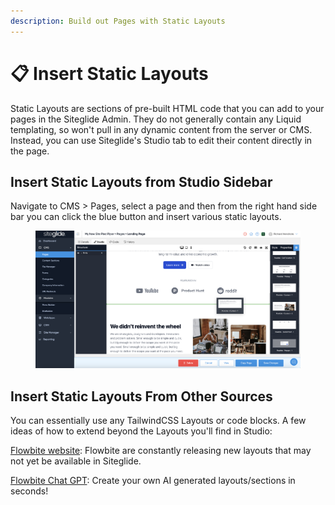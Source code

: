 ```yaml
---
description: Build out Pages with Static Layouts
---
```


# 📋 Insert Static Layouts

Static Layouts are sections of pre-built HTML code that you can add to your pages in the Siteglide Admin. They do not generally contain any Liquid templating, so won't pull in any dynamic content from the server or CMS. Instead, you can use Siteglide's Studio tab to edit their content directly in the page.

## Insert Static Layouts from Studio Sidebar

Navigate to CMS > Pages, select a page and then from the right hand side bar you can click the blue button and insert various static layouts.

<figure><img src="../../../.gitbook/assets/Siteglide-Studio-SiteBuilder-Static-Layout-Insert.png" alt=""><figcaption></figcaption></figure>

## Insert Static Layouts From Other Sources

You can essentially use any TailwindCSS Layouts or code blocks. A few ideas of how to extend beyond the Layouts you'll find in Studio:

[Flowbite website](https://flowbite.com/blocks/): Flowbite are constantly releasing new layouts that may not yet be available in Siteglide.

[Flowbite Chat GPT](https://chatgpt.com/g/g-y7yC35HB9-flowbite-gpt): Create your own AI generated layouts/sections in seconds!

